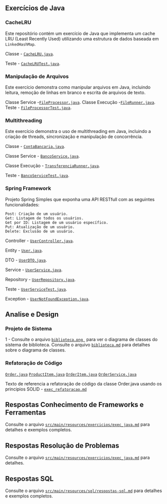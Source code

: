 ## Exercícios de Java
### CacheLRU
Este repositório contém um exercício de Java que implementa um cache LRU (Least Recently Used) utilizando uma estrutura de dados baseada em `LinkedHashMap`.

Classe - [`CacheLRU.java`](src/main/java/com/br/teste/cache/CacheLRU.java).

Teste - [`CacheLRUTest.java`](src/test/java/com/br/teste/cache/CacheLRUTest.java).

### Manipulação de Arquivos
Este exercício demonstra como manipular arquivos em Java, incluindo leitura, remoção de linhas em branco e escrita de arquivos de texto.

Classe Service -[`FileProcessor.java`](src/main/java/com/br/teste/file/FileProcessor.java).
Classe Execução -[`FileRunner.java`](src/main/java/com/br/teste/file/FileRunner.java).
Teste - [`FileProcessorTest.java`](src/test/java/com/br/teste/file/FileProcessorTest.java).

### Multithreading
Este exercício demonstra o uso de multithreading em Java, incluindo a criação de threads, sincronização e manipulação de concorrência.

Classe - [`ContaBancaria.java`](src/main/java/com/br/teste/banco/ContaBancaria.java).

Classe Service - [`BancoService.java`](src/main/java/com/br/teste/banco/BancoService.java).

Classe Execução - [`TransferenciaRunner.java`](src/main/java/com/br/teste/banco/TransferenciaRunner.java).

Teste - [`BancoServiceTest.java`](src/test/java/com/br/teste/banco/BancoServiceTest.java).

### Spring Framework
Projeto Spring Simples que exponha uma API RESTfull com as seguintes funcionalidades:
```
Post: Criação de um usuário.
Get: Listagem de todos os usuários.
Get por ID: Listagem de um usuário específico.
Put: Atualização de um usuário.
Delete: Exclusão de um usuário.
```

Controller - [`UserController.java`](src/main/java/com/br/teste/spring/controller/UserController.java).

Entity - [`User.java`](src/main/java/com/br/teste/spring/entity/User.java).

DTO - [`UserDTO.java`](src/main/java/com/br/teste/spring/dto/UserDTO.java).

Service - [`UserService.java`](src/main/java/com/br/teste/spring/service/UserService.java).

Repository - [`UserRepository.java`](src/main/java/com/br/teste/spring/repository/UserRepository.java).

Teste - [`UserServiceTest.java`](src/test/java/com/br/teste/spring/service/UserServiceTest.java).

Exception - [`UserNotFoundException.java`](src/main/java/com/br/teste/spring/exception/UserNotFoundException.java).

## Analise e Design
### Projeto de Sistema
1 - Consulte o arquivo [`biblioteca.png `](src/main/resources/diagrama/biblioteca.png) para ver o diagrama de classes do sistema de biblioteca.
    Consulte o arquivo [`biblioteca.md`](src/main/resources/diagrama/biblioteca.md) para detalhes sobre o diagrama de classes.

### Refatoração de Código

[`Order.java`](src/main/java/com/br/teste/order/Order.java)
[`ProductItem.java`](src/main/java/com/br/teste/order/ProductItem.java)
[`OrderItem.java`](src/main/java/com/br/teste/order/OrderItem.java)
[`OrderService.java`](src/main/java/com/br/teste/order/OrderService.java)

Texto de referencia a refatoração de código da classe Order.java usando os principios SOLID - [`exec_refatoracao.md`](src/main/resources/exercicios/exec_refatoracao.md)

## Respostas Conhecimento de Frameworks e Ferramentas
Consulte o arquivo [`src/main/resources/exercicios/exec_java.md`](src/main/resources/exercicios/exec_java.md) para detalhes e exemplos completos.

## Respostas Resolução de Problemas
Consulte o arquivo [`src/main/resources/exercicios/exec_java.md`](src/main/resources/exercicios/exec_java.md) para detalhes.

## Respostas SQL
Consulte o arquivo [`src/main/resources/sql/respostas-sql.md`](src/main/resources/sql/respostas-sql.md) para detalhes e exemplos completos.